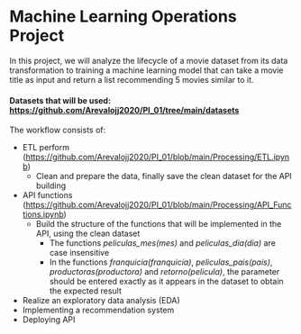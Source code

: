 # Machine Learning Operations Project

In this project, we will analyze the lifecycle of a movie dataset from its data transformation to training a machine learning model that can take a movie title as input and return a list recommending 5 movies similar to it.

#### Datasets that will be used: https://github.com/Arevalojj2020/PI_01/tree/main/datasets

The workflow consists of: 
- ETL perform (https://github.com/Arevalojj2020/PI_01/blob/main/Processing/ETL.ipynb)
    + Clean and prepare the data, finally save the clean dataset for the API building
- API functions (https://github.com/Arevalojj2020/PI_01/blob/main/Processing/API_Functions.ipynb)
    + Build the structure of the functions that will be implemented in the API, using the clean dataset
        + The functions *peliculas_mes(mes)* and *peliculas_dia(dia)* are case insensitive
        + In the functions *franquicia(franquicia)*, *peliculas_pais(pais)*, *productoras(productora)* and *retorno(pelicula)*, the                   parameter should be entered exactly as it appears in the dataset to obtain the expected result
- Realize an exploratory data analysis (EDA)
- Implementing a recommendation system
- Deploying API
